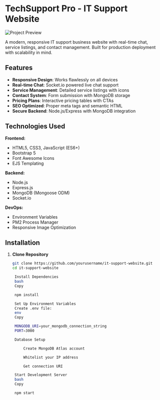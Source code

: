 # TechSupport Pro - IT Support Website

![Project Preview](public/images/screenshot.jpg)

A modern, responsive IT support business website with real-time chat, service listings, and contact management. Built for production deployment with scalability in mind.

## Features

- **Responsive Design**: Works flawlessly on all devices
- **Real-time Chat**: Socket.io powered live chat support
- **Service Management**: Detailed service listings with icons
- **Contact System**: Form submission with MongoDB storage
- **Pricing Plans**: Interactive pricing tables with CTAs
- **SEO Optimized**: Proper meta tags and semantic HTML
- **Secure Backend**: Node.js/Express with MongoDB integration

## Technologies Used

**Frontend:**
- HTML5, CSS3, JavaScript (ES6+)
- Bootstrap 5
- Font Awesome Icons
- EJS Templating

**Backend:**
- Node.js
- Express.js
- MongoDB (Mongoose ODM)
- Socket.io

**DevOps:**
- Environment Variables
- PM2 Process Manager
- Responsive Image Optimization

## Installation

1. **Clone Repository**
   ```bash
   git clone https://github.com/yourusername/it-support-website.git
   cd it-support-website

    Install Dependencies
    bash
    Copy

    npm install

    Set Up Environment Variables
    Create .env file:
    env
    Copy

    MONGODB_URI=your_mongodb_connection_string
    PORT=3000

    Database Setup

        Create MongoDB Atlas account

        Whitelist your IP address

        Get connection URI

    Start Development Server
    bash
    Copy

    npm start